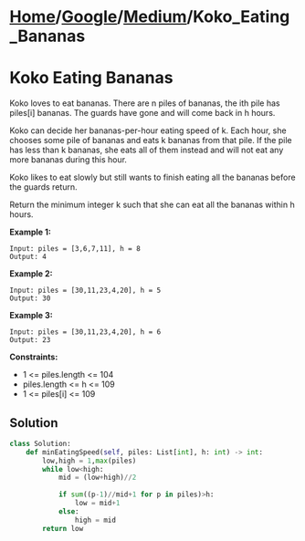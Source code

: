 # [Home](./../..)/[Google](./..)/[Medium](./)/Koko_Eating_Bananas
<h1>Koko Eating Bananas</h1>

<p>
Koko loves to eat bananas. There are n piles of bananas, the ith pile has piles[i] bananas. The guards have gone and will come back in h hours.
</p>
<p>
Koko can decide her bananas-per-hour eating speed of k. Each hour, she chooses some pile of bananas and eats k bananas from that pile. If the pile has less than k bananas, she eats all of them instead and will not eat any more bananas during this hour.
</p>
<p>
Koko likes to eat slowly but still wants to finish eating all the bananas before the guards return.
</p>
<p>
Return the minimum integer k such that she can eat all the bananas within h hours.
</p>

<b>Example 1:</b>

    Input: piles = [3,6,7,11], h = 8
    Output: 4
    
<b>Example 2:</b>

    Input: piles = [30,11,23,4,20], h = 5
    Output: 30

<b>Example 3:</b>

    Input: piles = [30,11,23,4,20], h = 6
    Output: 23

<b>Constraints:</b>

- 1 <= piles.length <= 104
- piles.length <= h <= 109
- 1 <= piles[i] <= 109

<h2>Solution</h2>

```python
class Solution:
    def minEatingSpeed(self, piles: List[int], h: int) -> int:
        low,high = 1,max(piles)
        while low<high:
            mid = (low+high)//2
            
            if sum((p-1)//mid+1 for p in piles)>h:
                low = mid+1
            else:
                high = mid
        return low
```
